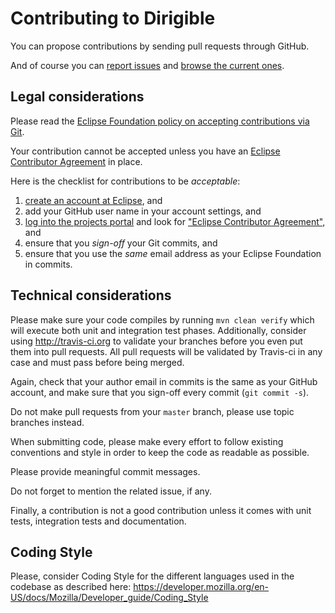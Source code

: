 # Contributing to Dirigible

You can propose contributions by sending pull requests through GitHub.

And of course you can [report
issues](https://github.com/eclipse/dirigible/issues/new) and
[browse the current
ones](https://github.com/eclipse/dirigible/issues).

## Legal considerations

Please read the [Eclipse Foundation policy on accepting contributions via
Git](https://wiki.eclipse.org/Development_Resources/Contributing_via_Git).

Your contribution cannot be accepted unless you have an [Eclipse Contributor 
Agreement](https://www.eclipse.org/legal/ECA.php) in place.

Here is the checklist for contributions to be _acceptable_:

1. [create an account at Eclipse](https://dev.eclipse.org/site_login/), and
2. add your GitHub user name in your account settings, and
3. [log into the projects portal](https://projects.eclipse.org/) and look for
   ["Eclipse Contributor Agreement"](https://www.eclipse.org/legal/ECA.php), and
4. ensure that you _sign-off_ your Git commits, and
5. ensure that you use the _same_ email address as your Eclipse Foundation in
   commits.

## Technical considerations

Please make sure your code compiles by running `mvn clean verify` which will
execute both unit and integration test phases.  Additionally, consider using 
http://travis-ci.org to validate your branches before you even put them into
pull requests.  All pull requests will be validated by Travis-ci in any case
and must pass before being merged.

Again, check that your author email in commits is the same as your GitHub account, 
and make sure that you sign-off every commit (`git commit -s`).

Do not make pull requests from your `master` branch, please use topic branches
instead.

When submitting code, please make every effort to follow existing conventions
and style in order to keep the code as readable as possible.

Please provide meaningful commit messages.

Do not forget to mention the related issue, if any.

Finally, a contribution is not a good contribution unless it comes with unit
tests, integration tests and documentation.

## Coding Style

Please, consider Coding Style for the different languages used in the codebase as 
described here: https://developer.mozilla.org/en-US/docs/Mozilla/Developer_guide/Coding_Style
